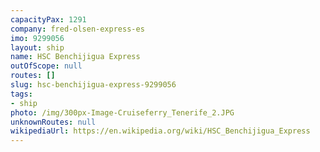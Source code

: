 ```yaml
---
capacityPax: 1291
company: fred-olsen-express-es
imo: 9299056
layout: ship
name: HSC Benchijigua Express
outOfScope: null
routes: []
slug: hsc-benchijigua-express-9299056
tags:
- ship
photo: /img/300px-Image-Cruiseferry_Tenerife_2.JPG
unknownRoutes: null
wikipediaUrl: https://en.wikipedia.org/wiki/HSC_Benchijigua_Express
---
```

